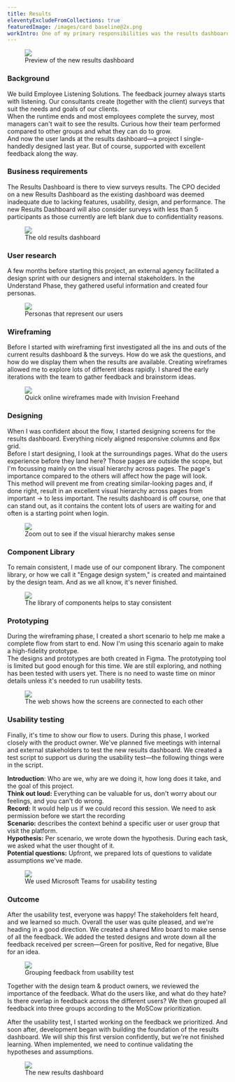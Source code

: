 ```yaml
---
title: Results
eleventyExcludeFromCollections: true
featuredImage: /images/card baseline@2x.png
workIntro: One of my primary responsibilities was the results dashboard. It is an exciting page for lots of our clients. After surveying, they can finally analyze and learn how their organization or team is doing. In this case study, I briefly explain my process toward the new results dashboard.
---
```


<figure>
  <img src="/images/ef-001.png">
  <figcaption>Preview of the new results dashboard</figcaption>
</figure>

### Background
We build Employee Listening Solutions. The feedback journey always starts with listening. Our consultants create (together with the client) surveys that suit the needs and goals of our clients.<br/>
When the runtime ends and most employees complete the survey, most managers can't wait to see the results. Curious how their team performed compared to other groups and what they can do to grow.<br/>
And now the user lands at the results dashboard—a project I single-handedly designed last year. But of course, supported with excellent feedback along the way.
<br/>
### Business requirements
The Results Dashboard is there to view surveys results. The CPO decided on a new Results Dashboard as the existing dashboard was deemed inadequate due to lacking features, usability, design, and performance. The new Results Dashboard will also consider surveys with less than 5 participants as those currently are left blank due to confidentiality reasons.

<figure>
  <img src="/images/ef-002.png">
  <figcaption>The old results dashboard</figcaption>
</figure>

### User research
A few months before starting this project, an external agency facilitated a design sprint with our designers and internal stakeholders. In the Understand Phase, they gathered useful information and created four personas.


<figure>
  <img src="/images/ef-003.png">
  <figcaption>Personas that represent our users</figcaption>
</figure>

### Wireframing
Before I started with wireframing first investigated all the ins and outs of the current results dashboard & the surveys. How do we ask the questions, and how do we display them when the results are available. Creating wireframes allowed me to explore lots of different ideas rapidly. I shared the early iterations with the team to gather feedback and brainstorm ideas.

<figure>
  <img src="/images/ef-004.png">
  <figcaption>Quick online wireframes made with Invision Freehand</figcaption>
</figure>

###   Designing
When I was confident about the flow, I started designing screens for the results dashboard. Everything nicely aligned responsive columns and 8px grid.<br/>
Before I start designing, I look at the surroundings pages. What do the users experience before they land here? Those pages are outside the scope, but I'm focussing mainly on the visual hierarchy across pages. The page's importance compared to the others will affect how the page will look. <br/>
This method will prevent me from creating similar-looking pages and, if done right, result in an excellent visual hierarchy across pages from important → to less important. The results dashboard is off course, one that can stand out, as it contains the content lots of users are waiting for and often is a starting point when login.

<figure>
  <img src="/images/ef-005.png">
  <figcaption>Zoom out to see if the visual hierarchy makes sense</figcaption>
</figure>

### Component Library
To remain consistent, I made use of our component library. The component library, or how we call it "Engage design system," is created and maintained by the design team. And as we all know, it's never finished.

<figure>
  <img src="/images/ef-006.png">
  <figcaption>The library of components helps to stay consistent</figcaption>
</figure>





### Prototyping
During the wireframing phase, I created a short scenario to help me make a complete flow from start to end. Now I'm using this scenario again to make a high-fidelity prototype. <br/>
The designs and prototypes are both created in Figma. The prototyping tool is limited but good enough for this time. We are still exploring, and nothing has been tested with users yet. There is no need to waste time on minor details unless it's needed to run usability tests.

<figure>
  <img src="/images/ef-007.png">
  <figcaption>The web shows how the screens are connected to each other</figcaption>
</figure>

### Usability testing
Finally, it's time to show our flow to users. During this phase, I worked closely with the product owner. We've planned five meetings with internal and external stakeholders to test the new results dashboard. We created a test script to support us during the usability test—the following things were in the script.
<br/>

**Introduction**: Who are we, why are we doing it, how long does it take, and the goal of this project.<br/>
**Think out loud:** Everything can be valuable for us, don't worry about our feelings, and you can't do wrong.<br/>
**Record:** It would help us if we could record this session. We need to ask permission before we start the recording<br/>
**Scenario:** describes the context behind a specific user or user group that visit the platform.<br/>
**Hypothesis:** Per scenario, we wrote down the hypothesis. During each task, we asked what the user thought of it.<br/>
**Potential questions:**  Upfront, we prepared lots of questions to validate assumptions we've made.

<figure>
  <img src="/images/ef-008.png">
  <figcaption>We used Microsoft Teams for usability testing</figcaption>
</figure>

### Outcome
After the usability test, everyone was happy! The stakeholders felt heard, and we learned so much. Overall the user was quite pleased, and we're heading in a good direction. We created a shared Miro board to make sense of all the feedback. We added the tested designs and wrote down all the feedback received per screen—Green for positive, Red for negative, Blue for an idea.  

<figure>
  <img src="/images/ef-009.png">
  <figcaption>Grouping feedback from usability test</figcaption>
</figure>


Together with the design team & product owners, we reviewed the importance of the feedback. What do the users like, and what do they hate? Is there overlap in feedback across the different users? We then grouped all feedback into three groups according to the MoSCow prioritization.

After the usability test, I started working on the feedback we prioritized. And soon after, development began with building the foundation of the results dashboard. We will ship this first version confidently, but we're not finished learning. When implemented, we need to continue validating the hypotheses and assumptions.

<figure>
  <img src="/images/ef-010.png">
  <figcaption>The new results dashboard</figcaption>
</figure>
